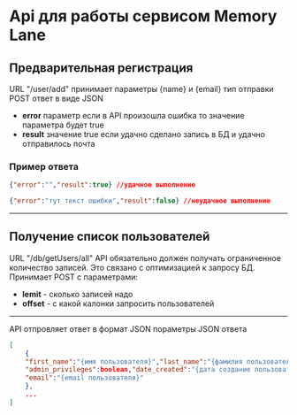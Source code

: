 # Api для работы сервисом Memory Lane
## Предварительная регистрация

URL "/user/add" принимает параметры {name} и {email} тип отправки POST ответ в виде JSON

- **error** параметр если в API произошла ошибка то значение параметра будет true
- **result** значение true если удачно сделано запись в БД и удачно отправилось почта

### Пример ответа
```json
{"error":"","result":true} //удачное выполнение
```
```json
{"error":"тут текст ошибки","result":false} //неудачное выполнение
```
***

## Получение список пользователей

URL "/db/getUsers/all" API обязательно должен получать ограниченное количество записей. Это связано с оптимизацией к запросу БД. Принимает POST с параметрами:
- **lemit** - сколько записей надо
- **offset** - с какой калонки запросить пользователей
***
API отпровляет ответ в формат JSON
пораметры JSON ответа
```json
[
    {
    "first_name":"{имя пользователя}","last_name":"{фамилия пользователя}",
    "admin_privileges":boolean,"date_created":"{дата создание пользователя}",
    "email":"{email пользователя}"
    },
    ...
]
```
